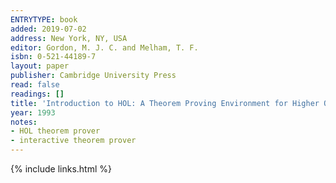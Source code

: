 ```yaml
---
ENTRYTYPE: book
added: 2019-07-02
address: New York, NY, USA
editor: Gordon, M. J. C. and Melham, T. F.
isbn: 0-521-44189-7
layout: paper
publisher: Cambridge University Press
read: false
readings: []
title: 'Introduction to HOL: A Theorem Proving Environment for Higher Order Logic'
year: 1993
notes:
- HOL theorem prover
- interactive theorem prover
---
```

{% include links.html %}
